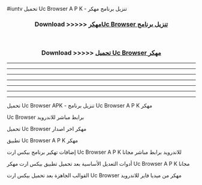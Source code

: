 #iuntv تحميل Uc Browser  A P K - تنزيل برنامج مهكر



<div align="center">
<h3>Download >>>>> <a href="https://runaway1.web.app/?sq=Uc Browser ">مهكرUc Browser  تنزيل برنامج</a></h3><br>

<h3>Download >>>>> <a href="https://runaway1.web.app/?sq=Uc Browser ">تحميل Uc Browser  مهكر</a></h3>
</div>


----------------------------------------------------------

----------------------------------------------------------

----------------------------------------------------------

----------------------------------------------------------

----------------------------------------------------------

----------------------------------------------------------

----------------------------------------------------------

تحميل Uc Browser  APK - تنزيل برنامج Uc Browser  A P K مهكر

Uc Browser  برابط مباشر للاندرويد

تحميل Uc Browser  مهكر اخر اصدار

تطبيق Uc Browser  A P K مهكر

إضافات تهكير برنامج بيكس ارت Uc Browser  A P K للاندرويد برابط مباشر مجانا

أدوات التعديل الأساسية بعد تحميل تطبيق بيكس ارت مهكر Uc Browser  A P K مجانا

القوالب الجاهزة بعد تحميل بيكس ارت Uc Browser  مهكر من ميديا فاير للاندرويد


